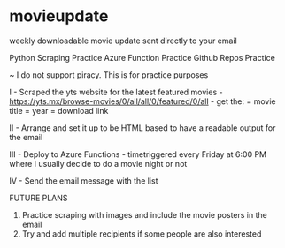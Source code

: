 # movieupdate
weekly downloadable movie update sent directly to your email

Python Scraping Practice
Azure Function Practice
Github Repos Practice

~ I do not support piracy. This is for practice purposes

I - Scraped the yts website for the latest featured movies
    - https://yts.mx/browse-movies/0/all/all/0/featured/0/all
    - get the:
        = movie title
        = year
        = download link

II - Arrange and set it up to be HTML based to have a readable output for the email

III - Deploy to Azure Functions
    - timetriggered every Friday at 6:00 PM where I usually decide to do a movie night or not

IV - Send the email message with the list


FUTURE PLANS

1. Practice scraping with images and include the movie posters in the email
2. Try and add multiple recipients if some people are also interested